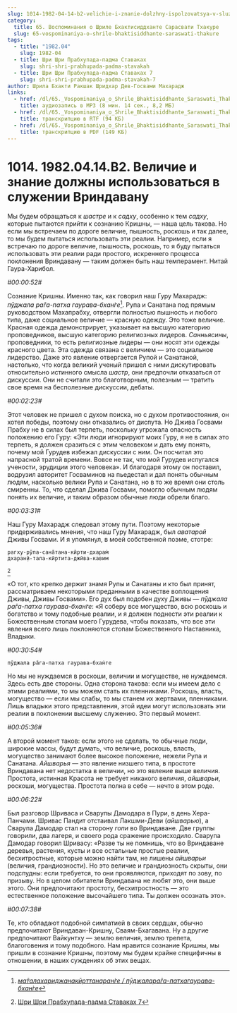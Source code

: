 ```yaml
---
slug: 1014-1982-04-14-b2-velichie-i-znanie-dolzhny-ispolzovatsya-v-sluzhenii-vrindavanu
category:
  title: 65. Воспоминания о Шриле Бхактисиддханте Сарасвати Тхакуре
  slug: 65-vospominaniya-o-shrile-bhaktisiddhante-saraswati-thakure
tags:
  - title: "1982.04"
    slug: 1982-04
  - title: Шри Шри Прабхупада-падма Ставаках
    slug: shri-shri-prabhupada-padma-stavakah
  - title: Шри Шри Прабхупада-падма Ставаках 7
    slug: shri-shri-prabhupada-padma-stavakah-7
author: Шрила Бхакти Ракшак Шридхар Дев-Госвами Махарадж
links:
  - href: /dl/65._Vospominaniya_o_Shrile_Bhaktisiddhante_Saraswati_Thakure/1014_1982.04.14.B2_SridharMj_Velichie_i_znanie_dolzhny_ispol'zovat'sja_v_sluzhenii_Vrindavanu.mp3
    title: аудиозапись в MP3 (8 мин. 14 сек., 8,2 МБ)
  - href: /dl/65._Vospominaniya_o_Shrile_Bhaktisiddhante_Saraswati_Thakure/1014_1982.04.14.B2_SridharMj_Velichie_i_znanie_dolzhny_ispol'zovat'sja_v_sluzhenii_Vrindavanu.rtf
    title: транскрипцию в RTF (94 КБ)
  - href: /dl/65._Vospominaniya_o_Shrile_Bhaktisiddhante_Saraswati_Thakure/1014_1982.04.14.B2_SridharMj_Velichie_i_znanie_dolzhny_ispol'zovat'sja_v_sluzhenii_Vrindavanu.pdf
    title: транскрипцию в PDF (149 КБ)
---
```


# 1014. 1982.04.14.B2. Величие и знание должны использоваться в служении Вриндавану

Мы будем обращаться к *шастре* и к *садху*, особенно к тем *садху*, которые пытаются прийти к сознанию Кришны, — наша цель такова. Но если мы встречаем по дороге величие, пышность, роскошь и так далее, то мы будем пытаться использовать эти реалии. Например, если я встречаю по дороге величие, пышность, роскошь, то я буду пытаться использовать эти реалии ради простого, искреннего процесса поклонения Вриндавану — таким должен быть наш темперамент. Нитай Гаура-Харибол.

*#00:00:52#*

Сознание Кришны. Именно так, как говорил наш Гуру Махарадж: *пӯджала ра̄га-патха гаурава-бхан̇ге*[^_ftn1]. Рупа и Санатана под прямым руководством Махапрабху, отвергли полностью пышность и любого типа, даже социальное величие — красную одежду. Это тоже величие. Красная одежда демонстрирует, указывает на высшую категорию проповедников, высшую категорию религиозных лидеров. *Санньясины*, проповедники, то есть религиозные лидеры — они носят эти одежды красного цвета. Эта одежда связана с величием — это социальное лидерство. Даже это явление отвергается Рупой и Санатаной, настолько, что когда великий ученый пришел с ними дискутировать относительно истинного смысла *шастр*, они предпочли отказаться от дискуссии. Они не считали это благотворным, полезным — тратить свое время на бесполезные дискуссии, дебаты.

*#00:02:23#*

Этот человек не пришел с духом поиска, но с духом противостояния, он хотел победы, поэтому они отказались от диспута. Но Джива Госвами Прабху не в силах был терпеть, поскольку угрожала опасность положению его Гуру: «Эти люди игнорируют моих Гуру, я не в силах это терпеть, я должен сразиться с этим человеком и дать ему понять, почему мой Гурудев избежал дискуссии с ним. Он посчитал это напрасной тратой времени. Вовсе не так, что мой Гурудев испугался учености, эрудиции этого человека». И благодаря этому он поставил, водрузил авторитет Госваминов на пьедестал и дал понять обычным людям, насколько велики Рупа и Санатана, но в то же время они столь смиренны. То, что сделал Джива Госвами, помогло обычным людям понять их величие, и таким образом обычные люди обрели благо.

*#00:03:31#*

Наш Гуру Махарадж следовал этому пути. Поэтому некоторые придерживались мнения, что наш Гуру Махарадж, был *аватарой* Дживы Госвами. И я упомянул, в моей собственной поэме, стотре:

    рагху-рӯпа-сана̄тана-кӣрти-дхарам̇
    дхаран̣ӣ-тала-кӣртита-джӣва-кавим
[^_ftn2]

«О тот, кто крепко держит знамя Рупы и Санатаны и кто был принят, рассматриваем некоторыми преданными в качестве воплощения Дживы, Дживы Госвами». Его дух был подобен духу Дживы — *пӯджала ра̄га-патха гаурава-бхан̇ге*: «Я соберу все могущество, всю роскошь и богатство и тому подобные реалии, и я должен поднести эти реалии к Божественным стопам моего Гурудева, чтобы показать, что все эти явления всего лишь поклоняются стопам Божественного Наставника, Владыки.

*#00:30:54#*

    пӯджала ра̄га-патха гаурава-бхан̇ге

Но мы не нуждаемся в роскоши, величии и могуществе, не нуждаемся. Здесь есть две стороны. Одна сторона такова: если мы имеем дело с этими реалиями, то мы можем стать их пленниками. Роскошь, власть, могущество — если мы слабы, то мы станем их жертвами, пленниками. Лишь владыки этого представления, этой идеи могут использовать эти реалии в поклонении высшему служению. Это первый момент.

*#00:05:36#*

А второй момент таков: если этого не сделать, то обычные люди, широкие массы, будут думать, что величие, роскошь, власть, могущество занимают более высокое положение, нежели Рупа и Санатана. *Айшварья* — это явление низшего типа, в простоте Вриндавана нет недостатка в величии, но это явление выше величия. Простота, истинная Красота не требует никакого величия, *айшварьи*, роскоши, могущества. Простота полна в себе — нечто в этом роде.

*#00:06:22#*

Был разговор Шриваса и Сварупы Дамодара в Пури, в день Хера-Панчами. Шривас Пандит отстаивал Лакшми-Деви (*айшварью*), а Сварупа Дамодар стал на сторону *гопи* во Вриндаване. Две группы говорили, два лагеря, и своего рода сражение происходило. Сварупа Дамодар говорил Шривасу: «Разве ты не помнишь, что во Вриндаване деревья, растения, кусты и все остальные простые реалии, бесхитростные, которые можно найти там, не лишены *айшварьи* (величия, грандиозности). Но это величие и грандиозность скрыты, они подспудны: если требуется, то они проявляются, приходят по зову, по призыву. Но в целом обитатели Вриндавана не любят это, они выше этого. Они предпочитают простоту, бесхитростность — это естественное положение высочайшего типа. Ты должен осознать это».

*#00:07:38#*

Те, кто обладают подобной симпатией в своих сердцах, обычно предпочитают Вриндаван-Кришну, Сваям-Бхагавана. Ну а другие предпочитают Вайкунтху — землю величия, землю трепета, благоговения и тому подобного. Нам нравится сознание Кришны, мы пришли в сознание Кришны, поэтому мы будем крайне специфичны в отношении, в наших суждениях об этих вещах.



[^_ftn1]: [*ма̄талахариджанакӣрттанаран̇ге / пӯджалара̄га-патхагаурава-бхан̇ге*](../notes/shloka/matalaharidzhanakjorttanarange-pudzhalaraga-pathagaurava-bhange.md)

[^_ftn2]: [Шри Шри Прабхупада-падма Ставаках 7](../notes/shri-shri-prabhupada-padma-stavakah/shri-shri-prabhupada-padma-stavakah-7.md)
